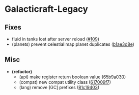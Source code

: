 Galacticraft-Legacy
===================

Fixes
-----
- fluid in tanks lost after server reload ([#109](https://github.com/TeamGalacticraft/Galacticraft-Legacy/pull/109))
- (planets) prevent celestial map planet duplicates ([b1ae3d8e](https://github.com/TeamGalacticraft/Galacticraft-Legacy/commit/b1ae3d8e30f7144d28bdff9111100b46bef4f115))

Misc
----
- **(refactor)**
  - (api) make register return boolean value ([65b9a030](https://github.com/TeamGalacticraft/Galacticraft-Legacy/commit/65b9a0305b0798063a3bbf28c411b4ff9a46c460))
  - (compat) new compat utility class ([617009f7](https://github.com/TeamGalacticraft/Galacticraft-Legacy/commit/617009f703c61b7ca96e8e1467663bb9b18c20a8))
  - (lang) remove [GC] prefixes ([81c19403](https://github.com/TeamGalacticraft/Galacticraft-Legacy/commit/81c19403fa4602781495c413dc188f929d6e2d3b))
